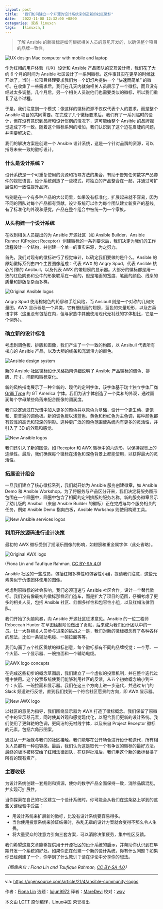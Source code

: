 ```yaml
---
layout: post
title:	"我们如何建立一个开源的设计系统来创造新的社区徽标"
date:	2022-11-08 12:32:00 +0800 
categories:	观点 linuxcn 
tags:	[linuxcn,]
---
```




> 
> 了解 Ansible 的新徽标是如何根据相关人员的意见开发的，以确保整个项目的品牌一致性。
> 
> 
> 


![UX design Mac computer with mobile and laptop](/Asserts/Images/album/202211/08/123703nrcyz52pcoqvpn52.jpg "UX design Mac computer with mobile and laptop")


作为红帽的用户体验（UX）设计和 Ansible 产品团队的交互设计师，我们花了大约 6 个月的时间为 Ansible 社区设计了一系列徽标。这件事其实在更早的时候就开始了，当时一位项目经理要求我们为一个幻灯片提供一个 “快速而简单” 的徽标。在收集了一些需求后，我们在几天内就向相关人员展示了一个徽标，而且没有经过太多调整。几个月后，另一个相关人员说他们也需要类似的徽标，所以我们重复了这个过程。


于是，我们注意到一个模式：像这样的徽标资源不仅仅代表个人的要求，而是整个 Ansible 项目的共同需要。在完成了几个徽标要求后，我们有了一系列临时的设计，但在没有意识到品牌和设计惯例的情况下，这可能给整个 Ansible 的品牌视觉造成了不一致。随着这个徽标系列的增加，我们认识到了这个迫在眉睫的问题，并需要解决它。


我们的解决方案是创建一个 Ansible 设计系统，这是一个针对品牌的资源，可以指导未来一致的徽标设计。


### 什么是设计系统？


设计系统是一个可重复使用的资源和指导方法的集合，有助于告知任何数字产品套件的视觉语言。设计系统创造了一些模式，将独立的产品整合在一起，并通过可扩展性和一致性提升品牌。


特别是在一个有多种产品的大公司里，如果没有标准化，扩展起来就不容易，因为不同的团队对每个产品都有贡献。设计系统可以作为每个团队建立新资产的基线。有了标准化的外观和感觉，产品在整个组合中被统一为一个家族。


### 从头构建一个设计系统


在收到相关人员提出的为 Ansible 开源社区（如 Ansible Builder、Ansible Runner 和Project Receptor）创建徽标的一系列要求后，我们决定为我们的工作流程设计一个结构，并创建一个单一的事实来源，为之努力。


首先，我们对现有的徽标进行了视觉审计，以确定我们要做的是什么。Ansible 的原始徽标系列由四个主要图像组成：代表 AWX 的 Angry Spud，代表 Ansible 核心/引擎的 Ansibull，以及代表 AWX 的带翅膀的显示器。大部分的徽标都是用一致的红色阴影和公牛的形象联系在一起的，但是笔画的宽度、笔画的颜色、线条的质量和排版复杂而多样。


![Original Ansible logos](/Asserts/Images/album/202211/08/123717xdv8tzc0ddvobvdd.png "Original Ansible logos")


Angry Spud 使用棕褐色的轮廓和手绘风格，而 Ansibull 则是一个对称的几何矢量图。AWX 显示器是一个异类，它有细线画的翅膀，蓝色的矢量矩形，以及古英语字体（这里没有包括在内，但与家族中其他使用现代无衬线的字体相比，它是一个例外）。


### 确立新的设计标准


考虑到调色板、排版和图像，我们产生了一个一致的构图，以 Ansibull 代表所有核心的 Ansible 产品，以及大胆的线条和充满活力的颜色。


![Ansible design system](/Asserts/Images/album/202211/08/123727ws6ssdn4d4phrdh5.png "Ansible design system")


新的 Ansible 社区徽标设计风格指南详细说明了 Ansible 产品徽标的调色、排版、尺寸、间距和徽标变化。


新的风格指南展示了一种全新的、现代的定制字体，该字体基于瑞士独立字体厂商 [Grilli Type](https://www.grillitype.com/) 的 GT America 字体。我们为该字体创造了一个柔和的外观，通过圆润每个字母某些角落来配合图像的圆润度。


我们决定通过在光谱中加入更多的颜色并以原色为基础，设计一个更生动、更饱和、更普遍的调色板。新的调色板以浅蓝色、黄色和粉红色为主色调，每种颜色都有较浅的高光和较深的阴影。这种更广泛的颜色范围使系统内有更多的灵活性，并引入了 3D 的外观和感觉。


![New Ansible logos](/Asserts/Images/album/202211/08/123741zj0q6cfdgx5gxxdc.png "New Ansible logos")


我们还引入了新的图像，如 Receptor 和 AWX 徽标中的六边形，以保持视觉上的连续性。最后，我们确保每个徽标在浅色和深色背景上都能使用，以获得最大的灵活性。


### 拓展设计组合


一旦我们建立了核心徽标系列，我们就开始为 Ansible 服务创建徽章，如 Ansible Demo 和 Ansible Workshop。为了将服务与产品区分开来，我们决定将服务图形包围在一个圆圈中，圆圈中包含了相同的定制排版的服务名称。新的服务徽章显示了幼儿版的 Ansibull（来自 Ansible Builder 的徽标）正在完成与每个服务相关的任务，例如 Ansible Demo 指向白板，Ansible Workshop 则使用构建工具。


![New Ansible services logos](/Asserts/Images/album/202211/08/123752t8dkl0iqufzobeiq.png "New Ansible services logos")


### 利用开放源码进行设计决策


最初的 AWX 徽标受到了摇滚乐图像的影响，如翅膀和重金属字体（此处省略）。


![Original AWX logo](/Asserts/Images/album/202211/08/123809ya76zsoooifoqo3i.png "Original AWX logo")


(Fiona Lin and Taufique Rahman, [CC BY-SA 4.0](https://creativecommons.org/licenses/by-sa/4.0/))


Ansible 社区的一些成员，包括红帽多样性和包容性小组，提请我们注意，这些元素类似于仇恨团体使用的图像。


考虑到原徽标的社会影响，我们必须迅速与 Ansible 社区合作，设计一个替代徽标。我们没有像最初的徽标那样闭门造车，而是扩大了项目的范围，仔细考虑了更多的相关人员，包括 Ansible 社区、红帽多样性和包容性小组，以及红帽法律团队。


我们开始了头脑风暴，向 Ansible 开源社区征求意见。Ansible 的一位工程师 Rebeccah Hunter 在草图绘制阶段做出了贡献，后来成为我们设计团队中的一员。让一大群相关人员参与进来的挑战之一是，我们对新的徽标概念有了各种各样的想法，比如一条辅助电缆、一碗拉面等等。


我们勾画了五个社区贡献的徽标创意，每个徽标都有不同的品牌视觉：一个芽、一个火箭、一个显示器、一碗拉面和一个辅助电缆。


![AWX logo concepts](/Asserts/Images/album/202211/08/123819ott2een6mue38tk5.jpg "AWX logo concepts")


在完成这些初步的概念草图后，我们建立了一个虚拟的投票机制，并在整个迭代过程中使用。这个投票系统使我们能够利用社区的反馈，从五个初始概念缩小到三个：火箭、一碗拉面和显示器。我们在这三个方向上进一步迭代，并通过专门的 Slack 频道进行反馈，直到我们找到一个符合社区愿景的方向，即 AWX 显示器。


![New AWX logo](/Asserts/Images/album/202211/08/123829r4eekh2qfeqm4n2q.png "New AWX logo")


以社区的意见为指导，我们围绕显示器为 AWX 打造了徽标概念。我们保留了原徽标中的显示器元素，同时使其外观和感觉现代化，以配合我们更新的设计系统。我们使用了更鲜艳的色调，更简洁的无衬线字体，以及来自 Project Receptor 徽标的元素，包括六角形图案。


通过从一开始就与我们的社区接触，我们能够在公开场合进行设计和迭代，所有相关人员都有一种包容感。最后，我们认为这是取代一个有争议的徽标的最好方法。最终的版本被移交给了红帽法律团队，在获得批准后，我们用这个新的徽标替换了所有的现有资产。


### 主要收获


为设计系统创建一套规则和资源，使你的数字产品全面保持一致，消除品牌混乱，并实现可扩展性。


当你探索在自己的社区建立一个设计系统时，你可能会从我们在这条路上学到的这些关键经验中受益：


* 用设计系统来扩展新的徽标，比没有设计系统要容易得多。
* 当你使用投票系统来验证结果时，杂乱无章的设计方案就会变得不那么令人生畏。
* 将大量受众的注意力引向三套方案，可以消除决策疲劳，集中社区反馈。


我们希望这篇文章能够提供用于开源社区的设计系统的启示，并帮助你认识到在早期开发一个系统的好处。如果你正在创建一个新的设计系统，你有什么问题？如果你已经创建了一个，你学到了什么教训？请在评论中分享你的想法。


*（图像来自：Fiona Lin and Taufique Rahman, [CC BY-SA 4.0](https://creativecommons.org/licenses/by-sa/4.0/)）*




---


via: <https://opensource.com/article/21/4/ansible-community-logos>


作者：[Fiona Lin](https://opensource.com/users/fionalin) 选题：[lujun9972](https://github.com/lujun9972) 译者：[MareDevi](https://github.com/MareDEvi) 校对：[wxy](https://github.com/wxy)


本文由 [LCTT](https://github.com/LCTT/TranslateProject) 原创编译，[Linux中国](https://linux.cn/) 荣誉推出
